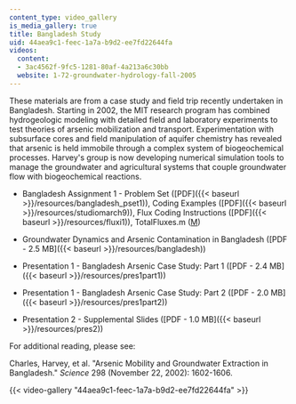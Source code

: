 ```yaml
---
content_type: video_gallery
is_media_gallery: true
title: Bangladesh Study
uid: 44aea9c1-feec-1a7a-b9d2-ee7fd22644fa
videos:
  content:
  - 3ac4562f-9fc5-1281-80af-4a213a6c30bb
  website: 1-72-groundwater-hydrology-fall-2005
---
```


These materials are from a case study and field trip recently undertaken in Bangladesh. Starting in 2002, the MIT research program has combined hydrogeologic modeling with detailed field and laboratory experiments to test theories of arsenic mobilization and transport. Experimentation with subsurface cores and field manipulation of aquifer chemistry has revealed that arsenic is held immobile through a complex system of biogeochemical processes. Harvey's group is now developing numerical simulation tools to manage the groundwater and agricultural systems that couple groundwater flow with biogeochemical reactions.

*   Bangladesh Assignment 1 - Problem Set ([PDF]({{< baseurl >}}/resources/bangladesh_pset1)), Coding Examples ([PDF]({{< baseurl >}}/resources/studiomarch9)), Flux Coding Instructions ([PDF]({{< baseurl >}}/resources/fluxi1)), TotalFluxes.m ([M](/courses/civil-and-environmental-engineering/1-72-groundwater-hydrology-fall-2005/bangladesh-study/TotalFluxes.m))
    
*   Groundwater Dynamics and Arsenic Contamination in Bangladesh ([PDF - 2.5 MB]({{< baseurl >}}/resources/bangladesh))
    
*   Presentation 1 - Bangladesh Arsenic Case Study: Part 1 ([PDF - 2.4 MB]({{< baseurl >}}/resources/pres1part1))
    
*   Presentation 1 - Bangladesh Arsenic Case Study: Part 2 ([PDF - 2.0 MB]({{< baseurl >}}/resources/pres1part2))
    
*   Presentation 2 - Supplemental Slides ([PDF - 1.0 MB]({{< baseurl >}}/resources/pres2))
    

For additional reading, please see:

Charles, Harvey, et al. "Arsenic Mobility and Groundwater Extraction in Bangladesh." _Science_ 298 (November 22, 2002): 1602-1606.

{{< video-gallery "44aea9c1-feec-1a7a-b9d2-ee7fd22644fa" >}}

